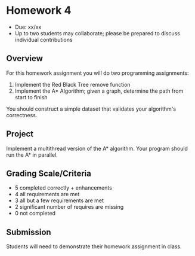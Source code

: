 # Homework 4

* Due: xx/xx
* Up to two students may collaborate; please be prepared to discuss individual contributions

## Overview

For this homework assignment you will do two programming assignments:

1. Implement the Red Black Tree remove function
2. Implement the A* Algorithm; given a graph, determine the path from start to finish

You should construct a simple dataset that validates your algorithm's correctness.

## Project

Implement a multithread version of the A* algorithm.  Your program should run the A* in parallel.

## Grading Scale/Criteria

* 5 completed correctly + enhancements
* 4 all requirements are met
* 3 all but a few requirements are met
* 2 significant number of requires are missing
* 0 not completed

## Submission

Students will need to demonstrate their homework assignment in class.
